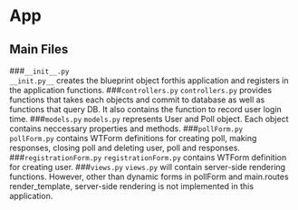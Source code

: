 # App
## Main Files
###`__init__.py`	 
`__init.py__` creates the blueprint object forthis application and registers in the application functions.
###`controllers.py` 
`controllers.py` provides functions that takes each objects and commit to database as well as functions that query DB. It also contains the function to record user login time.
###`models.py`
`models.py` represents User and Poll object. Each object contains neccessary properties and methods.
###`pollForm.py`  
`pollForm.py` contains WTForm definitions for creating poll, making responses, closing poll and deleting user, poll and responses. 
###`registrationForm.py` 
`registrationForm.py` contains WTForm definition for creating user.
###`views.py` 
`views.py` will contain server-side rendering functions. However, other than dynamic forms in pollForm and main.routes render_template, server-side rendering is not implemented in this application.